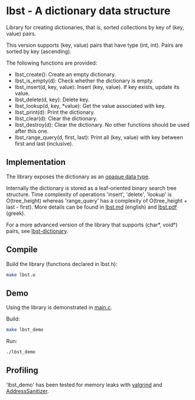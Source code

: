 # lbst - A dictionary data structure

Library for creating dictionaries, that is, sorted collections by key of (key, value) pairs.

This version supports (key, value) pairs that have type (int, int). Pairs are sorted by key (ascending).

The following functions are provided:

* lbst_create(): Create an empty dictionary.
* lbst_is_empty(d): Check whether the dictionary is empty.
* lbst_insert(d, key, value): Insert (key, value). If key exists, update its value.
* lbst_delete(d, key): Delete key.
* lbst_lookup(d, key, *value): Get the value associated with key.
* lbst_print(d): Print the dictionary.
* lbst_clear(d): Clear the dictionary.
* lbst_destroy(d): Clear the dictionary. No other functions should be used after this one.
* lbst_range_query(d, first, last): Print all (key, value) with key between first and last (inclusive).

## Implementation

The library exposes the dictionary as an [opaque data type](https://en.wikipedia.org/wiki/Opaque_data_type).

Internally the dictionary is stored as a leaf-oriented binary search tree structure. Time complexity of operations 'insert', 'delete', 'lookup' is O(tree_height) whereas 'range_query' has a complexity of O(tree_height + last - first). More details can be found in [lbst.md](docs/lbst.md) (english) and [lbst.pdf](docs/lbst.pdf) (greek).

For a more advanced version of the library that supports (char*, void*) pairs, see [lbst-dictionary](https://github.com/tasxatzial/lbst-dictionary).

## Compile

Build the library (functions declared in lbst.h):

```bash
make lbst.o
```

## Demo

Using the library is demonstrated in [main.c](src/main.c).

Build:

```bash
make lbst_demo
```

Run:

```bash
./lbst_demo
```

## Profiling

'lbst_demo' has been tested for memory leaks with [valgrind](https://valgrind.org/) and [AddressSanitizer](https://github.com/google/sanitizers/wiki/AddressSanitizer).
